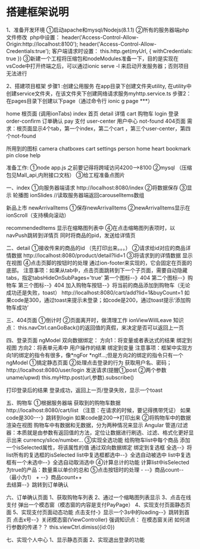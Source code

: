 # 搭建框架说明
1、准备开发环境
①启动apache和mysql/Nodejs(8.1.1)
②所有的服务器端php文件修改 
 php中设置：
 header('Access-Control-Allow-Origin:http://localhost:8100');
 header('Access-Control-Allow-Credentials:true');
 客户端请求时设置：
 this.http.get(myUrl, { withCredentials: true }) 
③新建一个工程将压缩包和nodeModules准备一下，目的是实现在vsCode中打开终端之后，可以通过ionic serve -l 来启动开发服务器；否则项目无法进行

2、搭建项目框架 
 步骤1 :创建公用服务
 在app目录下创建文件夹utility,
 在utility中创建service文件夹，在该文件夹下创建网络请求服务myhttp.service.ts
 步骤2：在pages目录下创建以下page（通过命令行 ionic g page ***）

home 根页面 (调用ionTabs)
index  首页
detail 详情
cart   购物车
login  登录
order-confirm 订单确认
pay    支付
user-center   用户中心
not-found     404页面
需求：根页面显示4个tab，第一个index，第二个cart ，第三个user-center，第四个not-found

所用到的图标
camera
chatboxes
cart
settings
person
home
heart
bookmark
pin
close
help

准备工作:
 ①node app.js 之前要记得将跨域访问4200-->8100
 ②mysql （压缩包见Mall_api,内附接口文档）
 ③给工程准备点图片

一、index
 ①向服务器端请求
  http://localhost:8080/index
 ②将数据保存
 ③显示 
  轮播图 ionSlides
   //读取服务器端返回carouselItems数组

  新品上市 newArrivalItems
   ①保存newArrivalItems
   ②newArrivalItems显示在ionScroll（支持横向滚动）

  recommendedItems
   显示在缩略图列表中
   ④在点击缩略图列表项时，以navPush跳转到详情页
   同时将商品的pid，发送给详情页
  
二、detail
  ①接收传来的商品的id （先打印出来。。。）
  ②请求给id对应的商品详情数据
   http://localhost:8080/product/detail?lid=1
  ③将请求到的详情数据 显示在视图
  ④点击页脚的按钮时的处理
    通过ion-footer来实现的，它会固定在页面的底部。
    注意事项：如果从tab中，点击页面跳转到下一个子页面，需要自动隐藏tabs，指定tabsHideOnSubPages='true'
	第一个图标--》404
	第二个图标--》购物车
	第三个图标--》404
	加入购物车按钮--》将当前的商品添加到购物车（无论成功还是失败，toast）
	http://localhost:8080/cart/add?lid=1&buyCount=1 如果code是300，通过toast来提示未登录；如code是200，通过toast提示‘添加购物车成功’

三、404页面
  ①倒计时
  ②页面离开时，做清理工作 ionViewWillLeave
  知识点：
	this.navCtrl.canGoBack()的返回值的真假，来决定是否可以返回上一页

四、登录页面
 ngModel
 双向数据绑定：
	方向1：将变量或者表达式的结果 绑定到视图
	方向2：将表单元素中 用户操作的结果 绑定到变量
	注意事项：框架中实现方向1的绑定的指令有很多，像*ngFor *ngIf...;但是方向2的绑定的指令只有一个ngModel
 ①搞定静态页面
 ②处理点击登录的行为
  获取用户名、密码；   
  http://localhost:8080/user/login 发送请求(提醒①post ②两个参数uname/upwd)
  this.myHttp.post(url,参数).subscribe()

  打印登录后的结果
  登录成功，返回上一页/登录失败，显示一个toast

五、购物车
  ①根据服务器端 获取到的购物车数据
    http://localhost:8080/cart/list （注意：在请求的时候，要记得携带凭证）
    如果code是300---》跳转到login
    如果code是200-->打印出来
  ②将购物车中的数据 渲染在视图
	  购物车中有数据和无数据，分为两种情况来显示
    Angular 管道/过滤器：本质就是由参数有返回值的方法，定位让数据进行刷选、过滤、格式化更好显示出来
    currency/slice/number...
  ③实现全选功能
    给购物车list中每个商品 添加一个isSelected属性，将该属性的值 通过双向数据绑定 绑定到复选框
    全选--》将list所有的复选框的isSelected
    list中复选框都选中--》全选自动被选中
    list中复选框有一个未选中--》全选自动取消选中
  ④计算总计的功能
    计算list中isSelected为true的产品：数量乘以单价的总和
  ⑤点击按钮时的处理
    - --》商品count-- （最小为1）
    + --》商品count++  
    去结算--》跳转到订单确认

六、订单确认页面 
 1、获取购物车列表
 2、通过一个缩略图列表显示
 3、点击在线支付 弹出一个模态窗（模态窗的内容是支付PayPage）
 4、实现支付页面静态页面
 5、实现支付页面动态功能
	点击支付-》显示一个3s中的loading--》跳转到首页
	点击x号--》关闭模态窗(ViewController)
  强调知识点：
	在模态窗关闭 如何进行参数的传递？？
	this.viewCtrl.dimiss({id:0})

七、实现个人中心
	1、显示静态页面
	2、实现退出登录的功能
